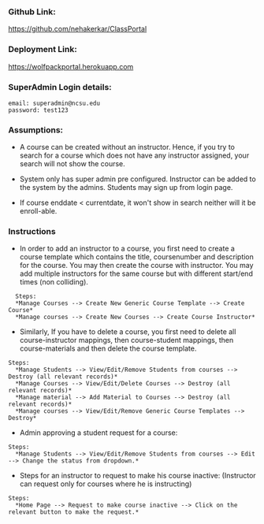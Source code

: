 ### Github Link: 
  https://github.com/nehakerkar/ClassPortal

### Deployment Link: 
  https://wolfpackportal.herokuapp.com

### SuperAdmin Login details: 
```
email: superadmin@ncsu.edu 
password: test123
```

### Assumptions: 
* A course can be created without an instructor. Hence,
if you try to search for a course which does not have any instructor
assigned, your search will not show the course.

* System only has super admin pre configured. Instructor can be added to the system by the admins. Students may sign up from login page.

* If course enddate < currentdate, it won't show in search neither will it be enroll-able.

### Instructions
  * In order to add an instructor to a course, you first need to create a course template which contains the title, coursenumber and description for the course. You may then create the course with instructor. You may add multiple instructors for the same course but with different start/end times (non colliding).

  ```
    Steps:
    *Manage Courses --> Create New Generic Course Template --> Create Course*
    *Manage courses --> Create New Courses --> Create Course Instructor*
  ```

  *  Similarly, If you have to delete a course, you first need to delete all course-instructor mappings, then course-student mappings, then course-materials and then delete the course template.

  ```
  Steps:
    *Manage Students --> View/Edit/Remove Students from courses --> Destroy (all relevant records)*
    *Manage Courses --> View/Edit/Delete Courses --> Destroy (all relevant records)*
    *Manage material --> Add Material to Courses --> Destroy (all relevant records)*
    *Manage courses --> View/Edit/Remove Generic Course Templates --> Destroy*
  ```

  * Admin approving a student request for a course:
  ```
  Steps:
    *Manage Students --> View/Edit/Remove Students from courses --> Edit --> Change the status from dropdown.*
  ```
  
  * Steps for an instructor to request to make his course inactive: (Instructor can request only for courses where he is instructing)
  ```
  Steps:
    *Home Page --> Request to make course inactive --> Click on the relevant button to make the request.*
  ```
